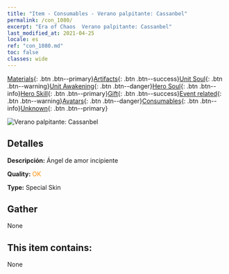```yaml
---
title: "Item - Consumables - Verano palpitante: Cassanbel"
permalink: /con_1080/
excerpt: "Era of Chaos  Verano palpitante: Cassanbel"
last_modified_at: 2021-04-25
locale: es
ref: "con_1080.md"
toc: false
classes: wide
---
```

 [Materials](/ItemsES/){: .btn .btn--primary}[Artifacts](/ItemsES/Artifacts/){: .btn .btn--success}[Unit Soul](/ItemsES/UnitSoul/){: .btn .btn--warning}[Unit Awakening](/ItemsES/UnitAwakening/){: .btn .btn--danger}[Hero Soul](/ItemsES/HeroSoul/){: .btn .btn--info}[Hero Skill](/ItemsES/HeroSkill/){: .btn .btn--primary}[Gift](/ItemsES/Gift/){: .btn .btn--success}[Event related](/ItemsES/Events/){: .btn .btn--warning}[Avatars](/ItemsES/Avatars/){: .btn .btn--danger}[Consumables](/ItemsES/Consumables/){: .btn .btn--info}[Unknown](/ItemsES/Unknown/){: .btn .btn--primary}

 ![Verano palpitante: Cassanbel](/images/h/h_Cassanbel5.jpg)

## Detalles
 **Descripción:** Ángel de amor incipiente

 **Quality:** <span style="color: #FF8C00">OK</span>

 **Type:** Special Skin

## Gather

  None

## This item contains:

  None


